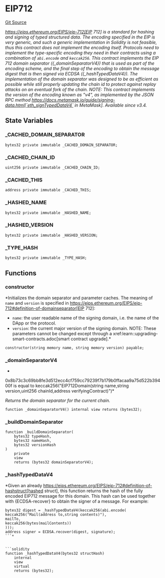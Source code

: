 # EIP712
[Git Source](https://github.com/ContractLabs/foundry-bountykinds-contract/blob/67e6855d3beabdf242cc0b51d9e53b087a5235b9/src/oz-custom/oz/utils/cryptography/EIP712.sol)

*https://eips.ethereum.org/EIPS/eip-712[EIP 712] is a standard for
hashing and signing of typed structured data.
The encoding specified in the EIP is very generic, and such a generic
implementation in Solidity is not feasible,
thus this contract does not implement the encoding itself. Protocols need to
implement the type-specific encoding
they need in their contracts using a combination of `abi.encode` and
`keccak256`.
This contract implements the EIP 712 domain separator ({_domainSeparatorV4})
that is used as part of the encoding
scheme, and the final step of the encoding to obtain the message digest that
is then signed via ECDSA
({_hashTypedDataV4}).
The implementation of the domain separator was designed to be as efficient as
possible while still properly updating
the chain id to protect against replay attacks on an eventual fork of the
chain.
NOTE: This contract implements the version of the encoding known as "v4", as
implemented by the JSON RPC method
https://docs.metamask.io/guide/signing-data.html[`eth_signTypedDataV4` in
MetaMask].
_Available since v3.4._*


## State Variables
### _CACHED_DOMAIN_SEPARATOR

```solidity
bytes32 private immutable _CACHED_DOMAIN_SEPARATOR;
```


### _CACHED_CHAIN_ID

```solidity
uint256 private immutable _CACHED_CHAIN_ID;
```


### _CACHED_THIS

```solidity
address private immutable _CACHED_THIS;
```


### _HASHED_NAME

```solidity
bytes32 private immutable _HASHED_NAME;
```


### _HASHED_VERSION

```solidity
bytes32 private immutable _HASHED_VERSION;
```


### _TYPE_HASH

```solidity
bytes32 private immutable _TYPE_HASH;
```


## Functions
### constructor

*Initializes the domain separator and parameter caches.
The meaning of `name` and `version` is specified in
https://eips.ethereum.org/EIPS/eip-712#definition-of-domainseparator[EIP
712]:
- `name`: the user readable name of the signing domain, i.e. the name of
the DApp or the protocol.
- `version`: the current major version of the signing domain.
NOTE: These parameters cannot be changed except through a
xref:learn::upgrading-smart-contracts.adoc[smart
contract upgrade].*


```solidity
constructor(string memory name, string memory version) payable;
```

### _domainSeparatorV4

*
0x8b73c3c69bb8fe3d512ecc4cf759cc79239f7b179b0ffacaa9a75d522b39400f
is equal to
keccak256("EIP712Domain(string name,string version,uint256
chainId,address verifyingContract)")*

*Returns the domain separator for the current chain.*


```solidity
function _domainSeparatorV4() internal view returns (bytes32);
```

### _buildDomainSeparator


```solidity
function _buildDomainSeparator(
    bytes32 typeHash,
    bytes32 nameHash,
    bytes32 versionHash
)
    private
    view
    returns (bytes32 domainSeparatorV4);
```

### _hashTypedDataV4

*Given an already
https://eips.ethereum.org/EIPS/eip-712#definition-of-hashstruct[hashed
struct], this
function returns the hash of the fully encoded EIP712 message for this
domain.
This hash can be used together with {ECDSA-recover} to obtain the signer
of a message. For example:
```solidity
bytes32 digest = _hashTypedDataV4(keccak256(abi.encode(
keccak256("Mail(address to,string contents)"),
mailTo,
keccak256(bytes(mailContents))
)));
address signer = ECDSA.recover(digest, signature);
```*


```solidity
function _hashTypedDataV4(bytes32 structHash)
    internal
    view
    virtual
    returns (bytes32);
```

